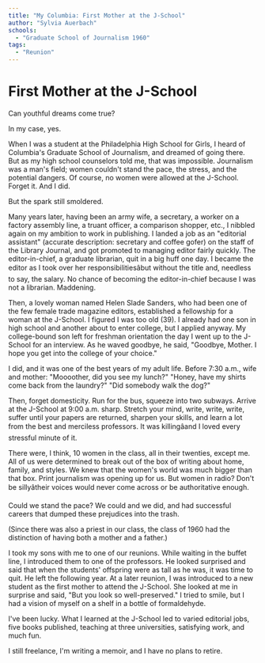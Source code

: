 ```yaml
---
title: "My Columbia: First Mother at the J-School"
author: "Sylvia Auerbach"
schools:
  - "Graduate School of Journalism 1960"
tags:
  - "Reunion"
---
```


# First Mother at the J-School

Can youthful dreams come true?

In my case, yes.

When I was a student at the Philadelphia High School for Girls, I heard of Columbia's Graduate School of Journalism, and dreamed of going there. But as my high school counselors told me, that was impossible. Journalism was a man's field; women couldn't stand the pace, the stress, and the potential dangers. Of course, no women were allowed at the J-School. Forget it. And I did.

But the spark still smoldered.

Many years later, having been an army wife, a secretary, a worker on a factory assembly line, a truant officer, a comparison shopper, etc., I nibbled again on my ambition to work in publishing. I landed a job as an "editorial assistant" (accurate description: secretary and coffee gofer) on the staff of the Library Journal, and got promoted to managing editor fairly quickly. The editor-in-chief, a graduate librarian, quit in a big huff one day. I became the editor as I took over her responsibilitiesâbut without the title and, needless to say, the salary. No chance of becoming the editor-in-chief because I was not a librarian. Maddening.

Then, a lovely woman named Helen Slade Sanders, who had been one of the few female trade magazine editors, established a fellowship for a woman at the J-School. I figured I was too old (39). I already had one son in high school and another about to enter college, but I applied anyway. My college-bound son left for freshman orientation the day I went up to the J-School for an interview. As he waved goodbye, he said, "Goodbye, Mother. I hope you get into the college of your choice."

I did, and it was one of the best years of my adult life. Before 7:30 a.m., wife and mother: "Moooother, did you see my lunch?" "Honey, have my shirts come back from the laundry?" "Did somebody walk the dog?"

Then, forget domesticity. Run for the bus, squeeze into two subways. Arrive at the J-School at 9:00 a.m. sharp. Stretch your mind, write, write, write, suffer until your papers are returned, sharpen your skills, and learn a lot from the best and merciless professors. It was killingâand I loved every stressful minute of it.

There were, I think, 10 women in the class, all in their twenties, except me. All of us were determined to break out of the box of writing about home, family, and styles. We knew that the women's world was much bigger than that box. Print journalism was opening up for us. But women in radio? Don't be sillyâtheir voices would never come across or be authoritative enough.

Could we stand the pace? We could and we did, and had successful careers that dumped these prejudices into the trash.

(Since there was also a priest in our class, the class of 1960 had the distinction of having both a mother and a father.)

I took my sons with me to one of our reunions. While waiting in the buffet line, I introduced them to one of the professors. He looked surprised and said that when the students' offspring were as tall as he was, it was time to quit. He left the following year. At a later reunion, I was introduced to a new student as the first mother to attend the J-School. She looked at me in surprise and said, "But you look so well-preserved." I tried to smile, but I had a vision of myself on a shelf in a bottle of formaldehyde.

I've been lucky. What I learned at the J-School led to varied editorial jobs, five books published, teaching at three universities, satisfying work, and much fun.

I still freelance, I'm writing a memoir, and I have no plans to retire.

